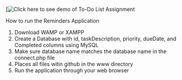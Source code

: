 [![Click here to see demo of To-Do List Assignment]((https://drive.google.com/file/d/1Qr8CjjjcCwF3sNf8pQoqnYBLun1nvXuX/view?usp=sharing))

How to run the Reminders Application
1.  Download WAMP or XAMPP
2.  Create a Database with id, taskDescription, priority, dueDate, and Completed columns using MySQL
3.  Make sure database name matches the database name in the connect.php file
4.  Places all files witin github in the www directory
5.  Run the application through your web browser
